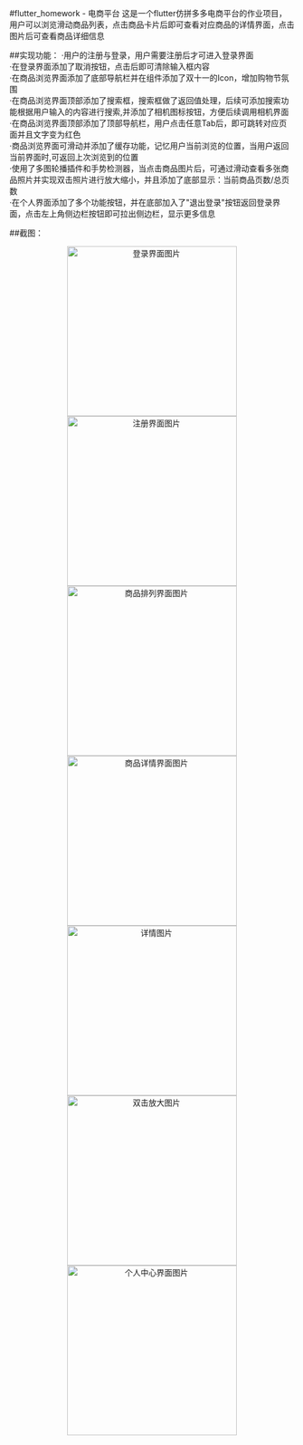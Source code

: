 #flutter_homework - 电商平台
这是一个flutter仿拼多多电商平台的作业项目，用户可以浏览滑动商品列表，点击商品卡片后即可查看对应商品的详情界面，点击图片后可查看商品详细信息

##实现功能：
·用户的注册与登录，用户需要注册后才可进入登录界面     
·在登录界面添加了取消按钮，点击后即可清除输入框内容     
·在商品浏览界面添加了底部导航栏并在组件添加了双十一的Icon，增加购物节氛围   
·在商品浏览界面顶部添加了搜索框，搜索框做了返回值处理，后续可添加搜索功能根据用户输入的内容进行搜索,并添加了相机图标按钮，方便后续调用相机界面    
·在商品浏览界面顶部添加了顶部导航栏，用户点击任意Tab后，即可跳转对应页面并且文字变为红色    
·商品浏览界面可滑动并添加了缓存功能，记忆用户当前浏览的位置，当用户返回当前界面时,可返回上次浏览到的位置    
·使用了多图轮播插件和手势检测器，当点击商品图片后，可通过滑动查看多张商品照片并实现双击照片进行放大缩小，并且添加了底部显示：当前商品页数/总页数    
·在个人界面添加了多个功能按钮，并在底部加入了"退出登录"按钮返回登录界面，点击左上角侧边栏按钮即可拉出侧边栏，显示更多信息    

##截图：
<div align="center">
  <img src=https://github.com/DontHeartMeGirl/images_for_README/blob/main/images/%E7%99%BB%E5%BD%95%E7%95%8C%E9%9D%A2.png alt="登录界面图片" width="300">
</div>
<div align="center">
  <img src=https://github.com/DontHeartMeGirl/images_for_README/blob/main/images/%E6%B3%A8%E5%86%8C%E6%88%90%E5%8A%9F%E7%95%8C%E9%9D%A2.png alt="注册界面图片" width="300">
</div>
<div align="center">
  <img src=https://github.com/DontHeartMeGirl/images_for_README/blob/main/images/%E5%95%86%E5%93%81%E6%8E%92%E5%88%97%E7%95%8C%E9%9D%A2.png alt="商品排列界面图片" width="300">
</div>
<div align="center">
  <img src=https://github.com/DontHeartMeGirl/images_for_README/blob/main/images/%E5%95%86%E5%93%81%E8%AF%A6%E6%83%85%E7%95%8C%E9%9D%A2.png alt="商品详情界面图片" width="300">
</div>
<div align="center">
  <img src=https://github.com/DontHeartMeGirl/images_for_README/blob/main/images/%E8%AF%A6%E6%83%85%E5%9B%BE%E7%89%87.png alt="详情图片" width="300">
</div>
<div align="center">
  <img src=https://github.com/DontHeartMeGirl/images_for_README/blob/main/images/%E5%8F%8C%E5%87%BB%E6%94%BE%E5%A4%A7%E7%95%8C%E9%9D%A2.png alt="双击放大图片" width="300">
</div>
<div align="center">
  <img src=https://github.com/DontHeartMeGirl/images_for_README/blob/main/images/%E4%B8%AA%E4%BA%BA%E4%B8%AD%E5%BF%83%E7%95%8C%E9%9D%A2.png alt="个人中心界面图片" width="300">
</div>
